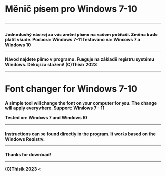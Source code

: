 <h1> Měnič písem pro Windows 7-10
<hr>
 <h4> Jednoduchý nástroj za vás změní písmo na vašem počítači. Změna bude platit všude. Podpora: Windows 7-11
Testováno na: Windows 7 a Windows 10
<hr>
Návod najdete přímo v programu. Funguje na základě registru systému Windows.
Děkuji za stažení!
(C)Thisik 2023

<hr>
<h1>Font changer for Windows 7-10


<h4>A simple tool will change the font on your computer for you. The change will apply everywhere. Support:
Windows 7 - 11

Tested on:
Windows 7 and Windows 10

<hr>
<h4>Instructions can be found directly in the program.
It works based on the Windows Registry.
<hr>
<h4>Thanks for download!
<hr>
(C)Thisik 2023
<
